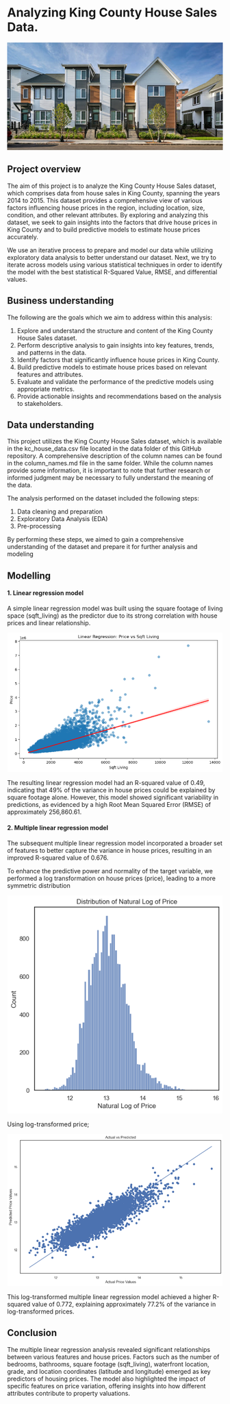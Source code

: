 # Analyzing King County House Sales Data.

![alt text](image-1.png)

## Project overview
The aim of this project is to analyze the King County House Sales dataset, which comprises data from house sales in King County, spanning the years 2014 to 2015. This dataset provides a comprehensive view of various factors influencing house prices in the region, including location, size, condition, and other relevant attributes. By exploring and analyzing this dataset, we seek to gain insights into the factors that drive house prices in King County and to build predictive models to estimate house prices accurately.

We use an iterative process to prepare and model our data while utilizing exploratory data analysis to better understand our dataset. Next, we try to iterate across models using various statistical techniques in order to identify the model with the best statistical R-Squared Value, RMSE, and differential values.

## Business understanding
The following are the goals which we aim to address within this analysis:

1. Explore and understand the structure and content of the King County House Sales dataset.
2. Perform descriptive analysis to gain insights into key features, trends, and patterns in the data.
3. Identify factors that significantly influence house prices in King County.
4. Build predictive models to estimate house prices based on relevant features and attributes.
5. Evaluate and validate the performance of the predictive models using appropriate metrics.
6. Provide actionable insights and recommendations based on the analysis to stakeholders.

## Data understanding
This project utilizes the King County House Sales dataset, which is available in the kc_house_data.csv file located in the data folder of this GitHub repository. A comprehensive description of the column names can be found in the column_names.md file in the same folder. While the column names provide some information, it is important to note that further research or informed judgment may be necessary to fully understand the meaning of the data.

The analysis performed on the dataset included the following steps:
1. Data cleaning and preparation
2. Exploratory Data Analysis (EDA)
3. Pre-processing

By performing these steps, we aimed to gain a comprehensive understanding of the dataset and prepare it for further analysis and modeling

## Modelling
#### 1. Linear regression model

A simple linear regression model was built using the square footage of living space (sqft_living) as the predictor due to its strong correlation with house prices and linear relationship.

![alt text](image-2.png)

The resulting linear regression model had an R-squared value of 0.49, indicating that 49% of the variance in house prices could be explained by square footage alone. However, this model showed significant variability in predictions, as evidenced by a high Root Mean Squared Error (RMSE) of approximately 256,860.61.

#### 2. Multiple linear regression model

The subsequent multiple linear regression model incorporated a broader set of features to better capture the variance in house prices, resulting in an improved R-squared value of 0.676.

To enhance the predictive power and normality of the target variable, we performed a log transformation on house prices (price), leading to a more symmetric distribution

![alt text](image-3.png)

Using log-transformed price;

![alt text](image-4.png)

This log-transformed multiple linear regression model achieved a higher R-squared value of 0.772, explaining approximately 77.2% of the variance in log-transformed prices.

## Conclusion

The multiple linear regression analysis revealed significant relationships between various features and house prices. Factors such as the number of bedrooms, bathrooms, square footage (sqft_living), waterfront location, grade, and location coordinates (latitude and longitude) emerged as key predictors of housing prices. The model also highlighted the impact of specific features on price variation, offering insights into how different attributes contribute to property valuations.

